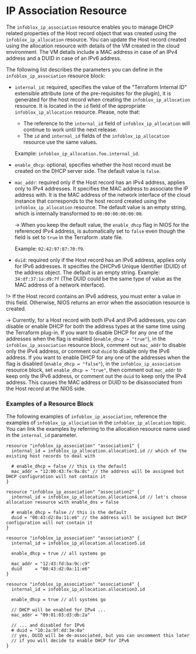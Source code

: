 # IP Association Resource

The `infoblox_ip_association` resource enables you to manage DHCP related properties of the Host record object that was created
using the `infoblox_ip_allocation` resource. You can update the Host record created using the allocation resource with
details of the VM created in the cloud environment. The VM details include a MAC address in case of an IPv4 address and
a DUID in case of an IPv6 address.

The following list describes the parameters you can define in the `infoblox_ip_association` resource block:

* `internal_id`: required, specifies the value of the "Terraform Internal ID" extensible attribute (one of the pre-requisites for the plugin),
  it is generated for the host record when creating the `infoblox_ip_allocation` resource.
  It is located in the `id` field of the appropriate `infoblox_ip_allocation` resource. Please, note that:

  * The reference to the `internal_id` field of `infoblox_ip_allocation` will continue to work until the next release.
  * The `id` and `internal_id` fields of the `infoblox_ip_allocation` resource use the same values.

  Example: `infoblox_ip_allocation.foo.internal_id`.

* `enable_dhcp`: optional, specifies whether the host record must be created on the DHCP server side. The default value is `false`.
* `mac_addr`: required only if the Host record has an IPv4 address, applies only to IPv4 addresses.
  It specifies the MAC address to associate the IP address with. It is the MAC address of the network interface of the cloud instance that
  corresponds to the host record created using the `infoblox_ip_allocation` resource.
  The default value is an empty string, which is internally transformed to `00:00:00:00:00:00`.

  -> When you keep the default value, the `enable_dhcp` flag in NIOS for the referenced IPv4 address, is automatically set to `false` even though the field is set to `true` in the Terraform .state file.

  Example: `02:42:97:87:70:f9`.

* `duid`: required only if the Host record has an IPv6 address, applies only for IPv6 addresses.
  It specifies the DHCPv6 Unique Identifier (DUID) of the address object.
  The default is an empty string. Example: `34:df:37:1a:d9:7f`
  (The DUID could be the same type of value as the MAC address of a network interface).

!> If the Host record contains an IPv6 address, you must enter a value in this field. Otherwise, NIOS returns an error when the association resource is created.

-> Currently, for a Host record with both IPv4 and IPv6 addresses, you can disable or enable DHCP for both the address types at the same time
   using the Terraform plug-in. If you want to disable DHCP for any one of the addresses when the flag is enabled (`enable_dhcp = "true"`),
   in the `infoblox_ip_association` resource block, comment out `mac_addr` to disable only the IPv4 address, or comment out `duid` to disable only
   the IPv6 address. If you want to enable DHCP for any one of the addresses when the flag is disabled (`enable_dhcp = "false"`),
   in the `infoblox_ip_association` resource block, set `enable_dhcp = "true"`, then comment out `mac_addr` to keep only the IPv6 address,
   or comment out the `duid` to keep only the IPv4 address. This causes the MAC address or
   DUID to be disassociated from the Host record at the NIOS side.

### Examples of a Resource Block

The following examples of `infoblox_ip_association`, reference the examples of
`infoblox_ip_allociation` in the `infoblox_ip_allocation` topic. You can link the examples by referring to the
allocation resource name used in the `internal_id` parameter.

```hcl
resource "infoblox_ip_association" "association1" {
  internal_id = infoblox_ip_allocation.allocation1.id // which of the existing host records to deal with

  # enable_dhcp = false // this is the default
  mac_addr = "12:00:43:fe:9a:8c" // the address will be assigned but DHCP configuration will not contain it
}

resource "infoblox_ip_association" "association2" {
  internal_id = infoblox_ip_allocation.allocation4.id // let's choose allocation resource with enable_dns = false

  # enable_dhcp = false // this is the default
  duid = "00:43:d2:0a:11:e6" // the address will be assigned but DHCP configuration will not contain it
}

resource "infoblox_ip_association" "association3" {
  internal_id = infoblox_ip_allocation.allocation5.id

  enable_dhcp = true // all systems go

  mac_addr = "12:43:fd:ba:9c:c9"
  duid     = "00:43:d2:0a:11:e6"
}

resource "infoblox_ip_association" "association4" {
  internal_id = infoblox_ip_allocation.allocation3.id

  enable_dhcp = true // all systems go

  // DHCP will be enabled for IPv4 ...
  mac_addr = "09:01:03:d3:db:2a"

  // ... and disabled for IPv6
  # duid = "10:2a:9f:dd:3e:0a"
  // yes, DUID will be de-associated, but you can uncomment this later
  // if you will decide to enable DHCP for IPv6
}
```
